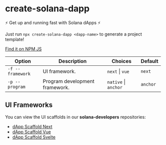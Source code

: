 # create-solana-dapp

:zap: Get up and running fast with Solana dApps :zap:   

Just run `npx create-solana-dapp <dapp-name>` to generate a project template!   

[Find it on NPM JS](https://www.npmjs.com/package/create-solana-dapp)

| Option | Description    | Choices    | Default    |
| ------ | -------------- | ---------- | ---------- |
| `-f --framework` | UI framework. | `next` \| `vue` | `next` |
| `-p --program` | Program development framework. | `native` \| `anchor` | `anchor` |

## UI Frameworks

You can view the UI scaffolds in our **solana-developers** repositories:
- [dApp Scaffold Next](https://github.com/solana-developers/solana-dapp-next)
- [dApp Scaffold Vue](https://github.com/solana-developers/dapp-scaffold-vue)
- [dApp Scaffold Svelte](https://github.com/solana-developers/dapp-scaffold-svelte)

